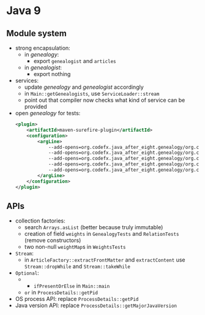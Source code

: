 # Java 9

## Module system

* strong encapsulation:
	* in _genealogy_:
		* export `genealogist` and `articles`
	* in _genealogist_:
		* export nothing
* services:
	* update _genealogy_ and _genealogist_ accordingly
	* in `Main::getGenealogists`, use `ServiceLoader::stream`
	* point out that compiler now checks what kind of service can be provided
* open _genealogy_ for tests:
	```xml
	<plugin>
		<artifactId>maven-surefire-plugin</artifactId>
		<configuration>
			<argLine>
				--add-opens=org.codefx.java_after_eight.genealogy/org.codefx.java_after_eight=ALL-UNNAMED
				--add-opens=org.codefx.java_after_eight.genealogy/org.codefx.java_after_eight.article=ALL-UNNAMED
				--add-opens=org.codefx.java_after_eight.genealogy/org.codefx.java_after_eight.genealogist=ALL-UNNAMED
				--add-opens=org.codefx.java_after_eight.genealogy/org.codefx.java_after_eight.genealogy=ALL-UNNAMED
				--add-opens=org.codefx.java_after_eight.genealogy/org.codefx.java_after_eight.recommendation=ALL-UNNAMED
			</argLine>
		</configuration>
	</plugin>
	```

## APIs

* collection factories:
	* search `Arrays.asList` (better because truly immutable)
	* creation of field `weights` in `GenealogyTests` and `RelationTests` (remove constructors)
	* two non-null `weightMap`s in `WeightsTests`
* `Stream`:
	* in `ArticleFactory::extractFrontMatter` and `extractContent` use `Stream::dropWhile` and `Stream::takeWhile`
* `Optional`:
	* * `ifPresentOrElse` in `Main::main`
	* `or` in `ProcessDetails::getPid`
* OS process API: replace `ProcessDetails::getPid`
* Java version API: replace `ProcessDetails::getMajorJavaVersion`
